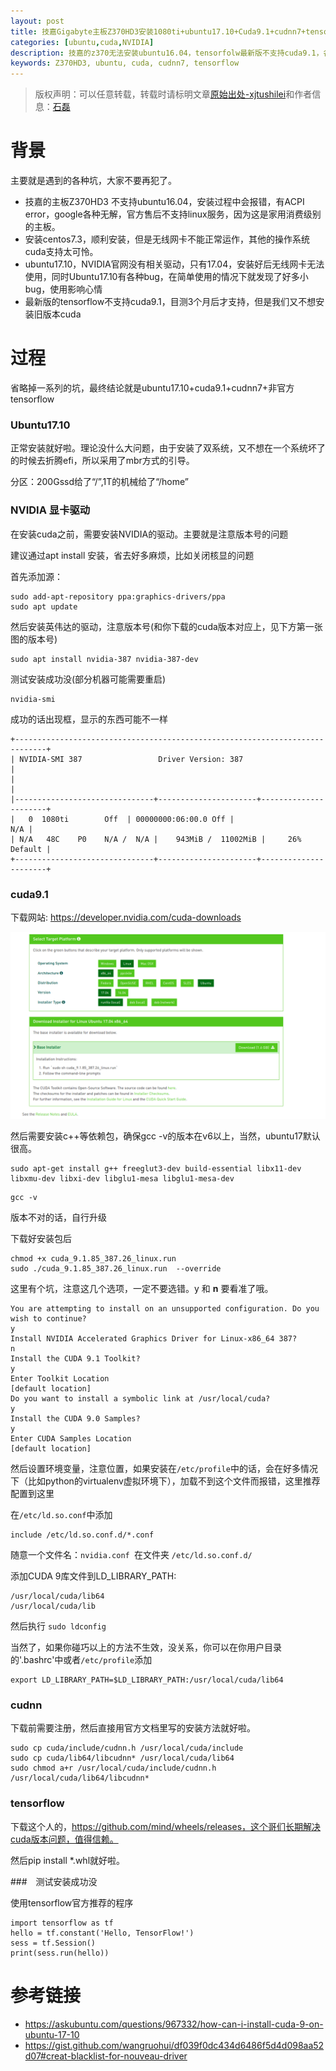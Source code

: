 ```yaml
---
layout: post
title: 技嘉Gigabyte主板Z370HD3安装1080ti+ubuntu17.10+Cuda9.1+cudnn7+tensorflow
categories: [ubuntu,cuda,NVIDIA]
description: 技嘉的z370无法安装ubuntu16.04，tensorfolw最新版不支持cuda9.1，各种坑导致的错误
keywords: Z370HD3, ubuntu, cuda, cudnn7, tensorflow
---
```



> 版权声明：可以任意转载，转载时请标明文章[原始出处-xjtushilei](http://www.xjtushilei.com/2018/01/19/tensorflowcuda9.1/)和作者信息：[石磊](http://www.xjtushilei.com/about/)      


# 背景

主要就是遇到的各种坑，大家不要再犯了。

- 技嘉的主板Z370HD3 不支持ubuntu16.04，安装过程中会报错，有ACPI error，google各种无解，官方售后不支持linux服务，因为这是家用消费级别的主板。
- 安装centos7.3，顺利安装，但是无线网卡不能正常运作，其他的操作系统cuda支持太可怜。
- ubuntu17.10，NVIDIA官网没有相关驱动，只有17.04，安装好后无线网卡无法使用，同时Ubuntu17.10有各种bug，在简单使用的情况下就发现了好多小bug，使用影响心情
- 最新版的tensorflow不支持cuda9.1，目测3个月后才支持，但是我们又不想安装旧版本cuda

# 过程

省略掉一系列的坑，最终结论就是ubuntu17.10+cuda9.1+cudnn7+非官方tensorflow

### Ubuntu17.10

正常安装就好啦。理论没什么大问题，由于安装了双系统，又不想在一个系统坏了的时候去折腾efi，所以采用了mbr方式的引导。

分区：200Gssd给了“/”,1T的机械给了“/home”



### NVIDIA 显卡驱动

在安装cuda之前，需要安装NVIDIA的驱动。主要就是注意版本号的问题


建议通过apt install 安装，省去好多麻烦，比如关闭核显的问题

首先添加源：
```
sudo add-apt-repository ppa:graphics-drivers/ppa
sudo apt update
```
然后安装英伟达的驱动，注意版本号(和你下载的cuda版本对应上，见下方第一张图的版本号)

```
sudo apt install nvidia-387 nvidia-387-dev
```

测试安装成功没(部分机器可能需要重启)
```
nvidia-smi
```

成功的话出现框，显示的东西可能不一样

```
+-----------------------------------------------------------------------------+
| NVIDIA-SMI 387                 Driver Version: 387                    |
|                                                                             |
|-------------------------------+----------------------+----------------------+
|   0  1080ti        Off  | 00000000:06:00.0 Off |                  N/A |
| N/A   48C    P0    N/A /  N/A |    943MiB /  11002MiB |     26%      Default |
+-------------------------------+----------------------+----------------------+
```

### cuda9.1

下载网站: https://developer.nvidia.com/cuda-downloads

![cuda9](/images/blog/tensorflowcuda9.1/1.png)

然后需要安装c++等依赖包，确保gcc -v的版本在v6以上，当然，ubuntu17默认很高。

```
sudo apt-get install g++ freeglut3-dev build-essential libx11-dev libxmu-dev libxi-dev libglu1-mesa libglu1-mesa-dev
```

```
gcc -v
```
版本不对的话，自行升级

下载好安装包后

```
chmod +x cuda_9.1.85_387.26_linux.run 
sudo ./cuda_9.1.85_387.26_linux.run  --override
```

这里有个坑，注意这几个选项，一定不要选错。y 和 **n** 要看准了哦。

```
You are attempting to install on an unsupported configuration. Do you wish to continue?
y
Install NVIDIA Accelerated Graphics Driver for Linux-x86_64 387?
n
Install the CUDA 9.1 Toolkit?
y
Enter Toolkit Location
[default location]
Do you want to install a symbolic link at /usr/local/cuda?
y
Install the CUDA 9.0 Samples?
y
Enter CUDA Samples Location
[default location]
```

然后设置环境变量，注意位置，如果安装在`/etc/profile`中的话，会在好多情况下（比如python的virtualenv虚拟环境下），加载不到这个文件而报错，这里推荐配置到这里

在`/etc/ld.so.conf`中添加
```
include /etc/ld.so.conf.d/*.conf 
```

随意一个文件名：`nvidia.conf `在文件夹 `/etc/ld.so.conf.d/`

添加CUDA 9库文件到LD_LIBRARY_PATH:

```
/usr/local/cuda/lib64
/usr/local/cuda/lib
```
然后执行 `sudo ldconfig`



当然了，如果你碰巧以上的方法不生效，没关系，你可以在你用户目录的'.bashrc'中或者`/etc/profile`添加 
```
export LD_LIBRARY_PATH=$LD_LIBRARY_PATH:/usr/local/cuda/lib64
```

### cudnn

下载前需要注册，然后直接用官方文档里写的安装方法就好啦。

```
sudo cp cuda/include/cudnn.h /usr/local/cuda/include
sudo cp cuda/lib64/libcudnn* /usr/local/cuda/lib64
sudo chmod a+r /usr/local/cuda/include/cudnn.h /usr/local/cuda/lib64/libcudnn*
```
### tensorflow

下载这个人的，https://github.com/mind/wheels/releases，这个哥们长期解决cuda版本问题，值得信赖。

然后pip install *.whl就好啦。

###　测试安装成功没

使用tensorflow官方推荐的程序 
```
import tensorflow as tf
hello = tf.constant('Hello, TensorFlow!')
sess = tf.Session()
print(sess.run(hello))
```

# 参考链接
- https://askubuntu.com/questions/967332/how-can-i-install-cuda-9-on-ubuntu-17-10
- https://gist.github.com/wangruohui/df039f0dc434d6486f5d4d098aa52d07#creat-blacklist-for-nouveau-driver